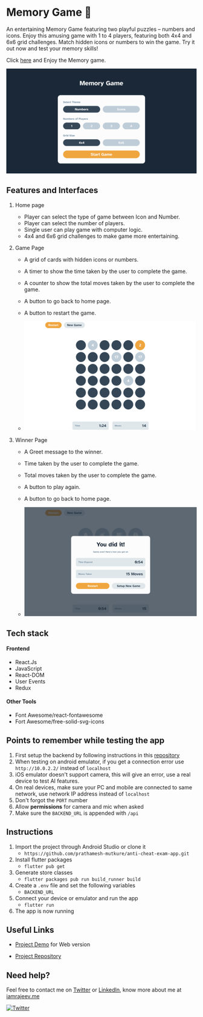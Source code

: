 # Memory Game 🧠

An entertaining Memory Game featuring two playful puzzles – numbers and icons. Enjoy this amusing game with 1 to 4 players, featuring both 4x4 and 6x6 grid challenges. Match hidden icons or numbers to win the game. Try it out now and test your memory skills!

Click [here](https://memory-game-rajeev.vercel.app/) and Enjoy the Memory game.

<p align="center">  
<img src="./public/preview.png"/>  
</p>

## Features and Interfaces

1. Home page

   - Player can select the type of game between Icon and Number.
   - Player can select the number of players.
   - Single user can play game with computer logic.
   - 4x4 and 6x6 grid challenges to make game more entertaining.

2. Game Page

   - A grid of cards with hidden icons or numbers.
   - A timer to show the time taken by the user to complete the game.
   - A counter to show the total moves taken by the user to complete the game.
   - A button to go back to home page.

   - A button to restart the game.

   - ![image](./public/preview2.png)

3. Winner Page

   - A Greet message to the winner.
   - Time taken by the user to complete the game.
   - Total moves taken by the user to complete the game.
   - A button to play again.
   - A button to go back to home page.

   - ![image](./public/preview3.png)

## Tech stack

#### Frontend

- React.Js
- JavaScript
- React-DOM
- User Events
- Redux

#### Other Tools

- Font Awesome/react-fontawesome
- Fort Awesome/free-solid-svg-icons

## Points to remember while testing the app

1. First setup the backend by following instructions in this [repository](https://github.com/prathamesh-mutkure/anti-cheat-app-backend)
2. When testing on android emulator, if you get a connection error use `http://10.0.2.2/` instead of `localhost`
3. iOS emulator doesn't support camera, this will give an error, use a real device to test AI features.
4. On real devices, make sure your PC and mobile are connected to same network, use network IP address instead of `localhost`
5. Don't forgot the `PORT` number
6. Allow **permissions** for camera and mic when asked
7. Make sure the `BACKEND_URL` is appended with `/api`

## Instructions

1. Import the project through Android Studio or clone it
   - `https://github.com/prathamesh-mutkure/anti-cheat-exam-app.git`
2. Install flutter packages
   - `flutter pub get`
3. Generate store classes
   - `flutter packages pub run build_runner build`
4. Create a `.env` file and set the following variables
   - `BACKEND_URL`
5. Connect your device or emulator and run the app
   - `flutter run`
6. The app is now running

## Useful Links

- [Project Demo](https://memory-game-rajeev.vercel.app/) for Web version

- [Project Repository](https://github.com/Rajeevjewar/Memory-Game.git)

## Need help?

Feel free to contact me on [Twitter](https://twitter.com/RajeevKumar504) or [LinkedIn](https://www.linkedin.com/in/rajeevkumar504/), know more about me at [iamrajeev.me](https://iamrajeev.me)

[![Twitter](https://img.shields.io/badge/Twitter-follow-blue.svg?logo=twitter&logoColor=white)](https://twitter.com/prathamesh_io/)
